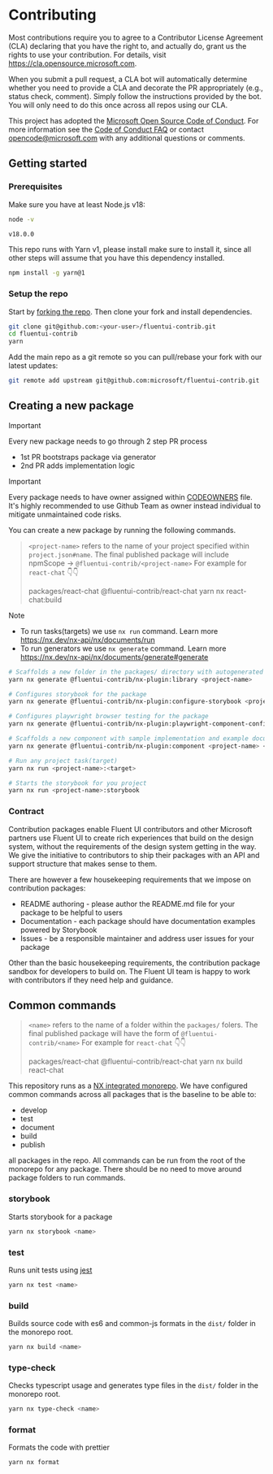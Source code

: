 # Contributing

Most contributions require you to agree to a
Contributor License Agreement (CLA) declaring that you have the right to, and actually do, grant us
the rights to use your contribution. For details, visit https://cla.opensource.microsoft.com.

When you submit a pull request, a CLA bot will automatically determine whether you need to provide
a CLA and decorate the PR appropriately (e.g., status check, comment). Simply follow the instructions
provided by the bot. You will only need to do this once across all repos using our CLA.

This project has adopted the [Microsoft Open Source Code of Conduct](https://opensource.microsoft.com/codeofconduct/).
For more information see the [Code of Conduct FAQ](https://opensource.microsoft.com/codeofconduct/faq/) or
contact [opencode@microsoft.com](mailto:opencode@microsoft.com) with any additional questions or comments.

## Getting started

### Prerequisites

Make sure you have at least Node.js v18:

```sh
node -v

v18.0.0
```

This repo runs with Yarn v1, please install make sure to install it, since all other steps will assume
that you have this dependency installed.

```sh
npm install -g yarn@1
```

### Setup the repo

Start by [forking the repo](https://github.com/microsoft/fluentui-contrib). Then clone your fork and
install dependencies.

```sh
git clone git@github.com:<your-user>/fluentui-contrib.git
cd fluentui-contrib
yarn
```

Add the main repo as a git remote so you can pull/rebase your fork with our latest updates:

```sh
git remote add upstream git@github.com:microsoft/fluentui-contrib.git
```

## Creating a new package

> [!IMPORTANT]
> Every new package needs to go through 2 step PR process
>
> - 1st PR bootstraps package via generator
> - 2nd PR adds implementation logic

> [!IMPORTANT]
> Every package needs to have owner assigned within [CODEOWNERS](./.github/CODEOWNERS) file. It's highly recommended to use Github Team as owner instead individual to mitigate unmaintained code risks.

You can create a new package by running the following commands.

> `<project-name>` refers to the name of your project specified within `project.json#name`.
> The final published package will include npmScope -> `@fluentui-contrib/<project-name>`
> For example for `react-chat` 👇👇
>
> packages/react-chat
> @fluentui-contrib/react-chat
> yarn nx react-chat:build

> [!NOTE]
>
> - To run tasks(targets) we use `nx run` command. Learn more https://nx.dev/nx-api/nx/documents/run
> - To run generators we use `nx generate` command. Learn more https://nx.dev/nx-api/nx/documents/generate#generate

```sh
# Scaffolds a new folder in the packages/ directory with autogenerated package files
yarn nx generate @fluentui-contrib/nx-plugin:library <project-name>

# Configures storybook for the package
yarn nx generate @fluentui-contrib/nx-plugin:configure-storybook <project-name>

# Configures playwright browser testing for the package
yarn nx generate @fluentui-contrib/nx-plugin:playwright-component-configuration <project-name>

# Scaffolds a new component with sample implementation and example documentation
yarn nx generate @fluentui-contrib/nx-plugin:component <project-name> <componentName>

# Run any project task(target)
yarn nx run <project-name>:<target>

# Starts the storybook for you project
yarn nx run <project-name>:storybook
```

### Contract

Contribution packages enable Fluent UI contributors and other Microsoft partners
use Fluent UI to create rich experiences that build on the design system, without
the requirements of the design system getting in the way. We give the initiative
to contributors to ship their packages with an API and support structure that makes
sense to them.

There are however a few housekeeping requirements that we impose on contribution packages:

- README authoring - please author the README.md file for your package to be helpful to users
- Documentation - each package should have documentation examples powered by Storybook
- Issues - be a responsible maintainer and address user issues for your package

Other than the basic housekeeping requirements, the contribution package sandbox for developers
to build on. The Fluent UI team is happy to work with contributors if they need help and
guidance.

## Common commands

> `<name>` refers to the name of a folder within the `packages/` folers. The
> final published package will have the form of `@fluentui-contrib/<name>`
> For example for `react-chat` 👇👇
>
> packages/react-chat
> @fluentui-contrib/react-chat
> yarn nx build react-chat

This repository runs as a [NX integrated monorepo](https://nx.dev/tutorials/integrated-repo-tutorial). We have configured common commands
across all packages that is the baseline to be able to:

- develop
- test
- document
- build
- publish

all packages in the repo. All commands can be run from the root of the monorepo for any package. There should be no need to move
around package folders to run commands.

### storybook

Starts storybook for a package

```sh
yarn nx storybook <name>
```

### test

Runs unit tests using [jest](https://jestjs.io/)

```sh
yarn nx test <name>
```

### build

Builds source code with es6 and common-js formats in the `dist/` folder in the monorepo root.

```sh
yarn nx build <name>
```

### type-check

Checks typescript usage and generates type files in the `dist/` folder in the monorepo root.

```sh
yarn nx type-check <name>
```

### format

Formats the code with prettier

```sh
yarn nx format
```
